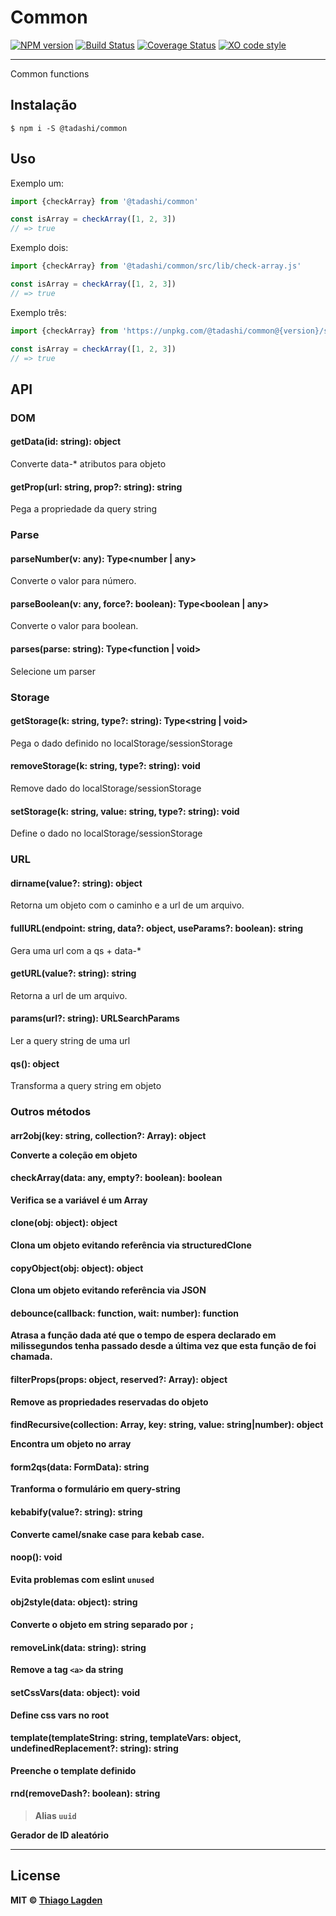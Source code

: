 # Common

[![NPM version][npm-img]][npm]
[![Build Status][ci-img]][ci]
[![Coverage Status][coveralls-img]][coveralls]
[![XO code style][xo-img]][xo]


[npm-img]:         https://img.shields.io/npm/v/@tadashi/common.svg
[npm]:             https://www.npmjs.com/package/@tadashi/common
[ci-img]:          https://github.com/lagden/common/actions/workflows/nodejs.yml/badge.svg
[ci]:              https://github.com/lagden/common/actions/workflows/nodejs.yml
[coveralls-img]:   https://coveralls.io/repos/github/lagden/common/badge.svg?branch=main
[coveralls]:       https://coveralls.io/github/lagden/common?branch=main
[xo-img]:          https://img.shields.io/badge/code_style-XO-5ed9c7.svg
[xo]:              https://github.com/sindresorhus/xo


---


Common functions

## Instalação

```
$ npm i -S @tadashi/common
```


## Uso

Exemplo um:

```js
import {checkArray} from '@tadashi/common'

const isArray = checkArray([1, 2, 3])
// => true
```

Exemplo dois:

```js
import {checkArray} from '@tadashi/common/src/lib/check-array.js'

const isArray = checkArray([1, 2, 3])
// => true
```

Exemplo três:

```js
import {checkArray} from 'https://unpkg.com/@tadashi/common@{version}/src/lib/check-array.js'

const isArray = checkArray([1, 2, 3])
// => true
```


## API

### DOM

#### getData(id: string): object

Converte data-* atributos para objeto


#### getProp(url: string, prop?: string): string

Pega a propriedade da query string


### Parse

#### parseNumber(v: any): Type<number | any>

Converte o valor para número.


#### parseBoolean(v: any, force?: boolean): Type<boolean | any>

Converte o valor para boolean.


#### parses(parse: string): Type<function | void>

Selecione um parser


### Storage

#### getStorage(k: string, type?: string): Type<string | void>

Pega o dado definido no localStorage/sessionStorage


#### removeStorage(k: string, type?: string): void

Remove dado do localStorage/sessionStorage


#### setStorage(k: string, value: string, type?: string): void

Define o dado no localStorage/sessionStorage


### URL

#### dirname(value?: string): object

Retorna um objeto com o caminho e a url de um arquivo.


#### fullURL(endpoint: string, data?: object, useParams?: boolean): string

Gera uma url com a qs + data-*


#### getURL(value?: string): string

Retorna a url de um arquivo.


#### params(url?: string): URLSearchParams

Ler a query string de uma url


#### qs(): object

Transforma a query string em objeto


### Outros métodos

#### arr2obj(key: string, collection?: Array<object>): object

Converte a coleção em objeto


#### checkArray(data: any, empty?: boolean): boolean

Verifica se a variável é um Array


#### clone(obj: object): object

Clona um objeto evitando referência via structuredClone


#### copyObject(obj: object): object

Clona um objeto evitando referência via JSON


#### debounce(callback: function, wait: number): function

Atrasa a função dada até que o tempo de espera declarado em milissegundos tenha passado desde a última vez que esta função de foi chamada.


#### filterProps(props: object, reserved?: Array<string>): object

Remove as propriedades reservadas do objeto


#### findRecursive(collection: Array<object>, key: string, value: string|number): object

Encontra um objeto no array


#### form2qs(data: FormData): string

Tranforma o formulário em query-string


#### kebabify(value?: string): string

Converte camel/snake case para kebab case.


#### noop(): void

Evita problemas com eslint `unused`


#### obj2style(data: object): string

Converte o objeto em string separado por `;`


#### removeLink(data: string): string

Remove a tag `<a>` da string


#### setCssVars(data: object): void

Define css vars no root


#### template(templateString: string, templateVars: object, undefinedReplacement?: string): string

Preenche o template definido


#### rnd(removeDash?: boolean): string

> Alias `uuid`

Gerador de ID aleatório


---


## License

MIT © [Thiago Lagden](http://github.com/lagden)
